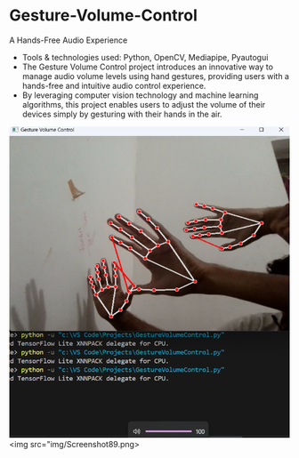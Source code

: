 # Gesture-Volume-Control

A Hands-Free Audio Experience
- Tools & technologies used: Python, OpenCV, Mediapipe, Pyautogui
- The Gesture Volume Control project introduces an innovative way to manage audio volume levels using hand
  gestures, providing users with a hands-free and intuitive audio control experience.
- By leveraging computer vision technology and machine learning algorithms, this project enables users to adjust
  the volume of their devices simply by gesturing with their hands in the air.


<img src="img/Screenshot82.png"> <br/>
<img src="img/Screenshot89.png> <br/>
